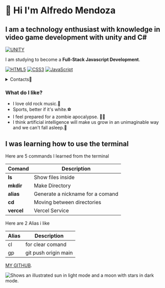 # 👋 Hi I'm Alfredo Mendoza

## I am a technology enthusiast with knowledge in video **game development with unity and C#**
[![UNITY][UNITY]][UNITY-url]

I am studying to become a **Full-Stack Javascript Development**. 

[![HTML5][HTML5]][HTML5-url] [![CSS3][CSS3]][CSS3-url] [![JavaScript][JavaScript]][JavaScript-url]

<details>

<summary>Contacts💬</summary>

  dytalfredomendoza@gmail.com

  **pls don´t spam**

</details>

### What do I like? 
- I love old rock music.🎸 
- Sports, better if it's white.⚽
- I feel prepared for a zombie apocalypse. 🧟‍♂️
- I think artificial intelligence will make us grow in an unimaginable way and we can't fall asleep.🤖

## I was learning how to use the terminal
Here are 5 commands I learned from the terminal

| Comand | Description |
| ------------- | ------------- |
| **ls**  | Show files inside  |
| **mkdir**  | Make Directory  |
| **alias**  | Generate a nickname for a comand  |
| **cd**  | Moving between directories  |
| **vercel**  | Vercel Service  |

Here are 2 Alias i like

| Alias | Description |
| ------------- | ------------- |
| cl| for clear comand  |
| gp| git push origin main  |


[MY GITHUB](https://github.com/dytalfredo).


<picture>
  <source media="(prefers-color-scheme: dark)" srcset="https://th.bing.com/th/id/OIG.WlsRSoXV3bu2vKCvHQSh?pid=ImgGn">
  <source media="(prefers-color-scheme: light)" srcset="https://th.bing.com/th/id/OIG.WlsRSoXV3bu2vKCvHQSh?pid=ImgGn">
  <img alt="Shows an illustrated sun in light mode and a moon with stars in dark mode." src="https://user-images.githubusercontent.com/25423296/163456779-a8556205-d0a5-45e2-ac17-42d089e3c3f8.png">
</picture>


[HTML5]: https://img.shields.io/badge/HTML5-E34F26.svg?style=for-the-badge&logo=HTML5&logoColor=white
[HTML5-url]: https://html.spec.whatwg.org/
[UNITY]: https://img.shields.io/badge/-UNITY-010200.svg?style=for-the-badge&logo=unity&logoColor=white
[UNITY-url]: https://unity.com/es
[CSS3]: https://img.shields.io/badge/CSS3-1572B6.svg?style=for-the-badge&logo=CSS3&logoColor=white
[CSS3-url]: https://www.css3.com/
[JavaScript]: https://img.shields.io/badge/JavaScript-F7DF1E.svg?style=for-the-badge&logo=JavaScript&logoColor=black
[JavaScript-url]: https://www.javascript.com/
